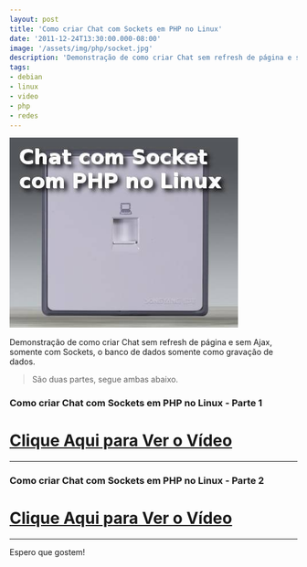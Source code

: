 ```yaml
---
layout: post
title: 'Como criar Chat com Sockets em PHP no Linux'
date: '2011-12-24T13:30:00.000-08:00'
image: '/assets/img/php/socket.jpg'
description: 'Demonstração de como criar Chat sem refresh de página e sem Ajax, somente com Sockets, o banco de dados somente como gravação de dados.'
tags:
- debian
- linux
- video
- php
- redes
---
```


![Como criar Chat com Sockets em PHP no Linux](/assets/img/php/socket.jpg "Como criar Chat com Sockets em PHP no Linux")

Demonstração de como criar Chat sem refresh de página e sem Ajax, somente com Sockets, o banco de dados somente como gravação de dados.

> São duas partes, segue ambas abaixo.

### Como criar Chat com Sockets em PHP no Linux - Parte 1 

# [Clique Aqui para Ver o Vídeo](http://www.youtube.com/watch?v=GonaFVE4WlU)


***

### Como criar Chat com Sockets em PHP no Linux - Parte 2 

# [Clique Aqui para Ver o Vídeo](http://www.youtube.com/watch?v=bhPouuvyZeo)


***

Espero que gostem!

<script async src="https://pagead2.googlesyndication.com/pagead/js/adsbygoogle.js"></script>

<!-- Informat -->
<ins class="adsbygoogle"
 style="display:block"
 data-ad-client="ca-pub-2838251107855362"
 data-ad-slot="2327980059"
 data-ad-format="auto"
 data-full-width-responsive="true"></ins>

<script>
(adsbygoogle = window.adsbygoogle || []).push({});
</script>



